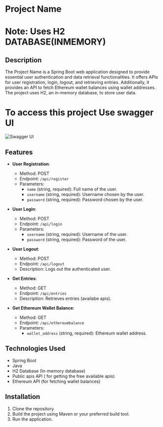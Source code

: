 # Project Name
# Note: Uses H2 DATABASE(INMEMORY)
## Description

The Project Name is a Spring Boot web application designed to provide essential user authentication and data retrieval functionalities. It offers APIs for user registration, login, logout, and retrieving entries. Additionally, it provides an API to fetch Ethereum wallet balances using wallet addresses. The project uses H2, an in-memory database, to store user data.

# To access this project Use swagger UI
  ![Swagger UI](https://drive.google.com/uc?export=download&id=1OjEyNYK-arLTKP6sR6vDFzakQMr34qXV)

## Features

- **User Registration**: 
  - Method: POST
  - Endpoint: `/api/register`
  - Parameters:
    - `name` (string, required): Full name of the user.
    - `username` (string, required): Username chosen by the user.
    - `password` (string, required): Password chosen by the user.

- **User Login**:
  - Method: POST
  - Endpoint: `/api/login`
  - Parameters:
    - `username` (string, required): Username of the user.
    - `password` (string, required): Password of the user.

- **User Logout**:
  - Method: POST
  - Endpoint: `/api/logout`
  - Description: Logs out the authenticated user.

- **Get Entries**:
  - Method: GET
  - Endpoint: `/api/entries`
  - Description: Retrieves entries (availabe apis).

- **Get Ethereum Wallet Balance**:
  - Method: GET
  - Endpoint: `/api/ethereumbalance`
  - Parameters:
    - `wallet_address` (string, required): Ethereum wallet address.



## Technologies Used

- Spring Boot
- Java
- H2 Database (In-memory database)
- Public apis API ( for getting the free available apis)
- Ethereum API (for fetching wallet balances)

## Installation

1. Clone the repository.
2. Build the project using Maven or your preferred build tool.
3. Run the application.



